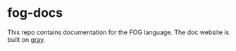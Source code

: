 fog-docs
========
This repo contains documentation for the FOG language. The doc website is built on [grav](http://getgrav.org).